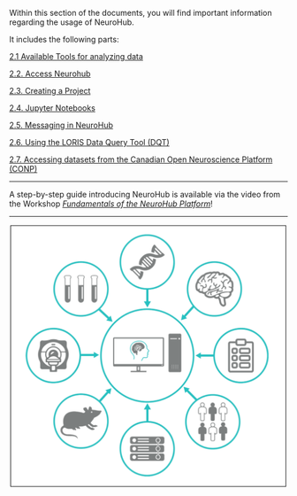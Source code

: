 Within this section of the documents, you will find important information regarding the usage of NeuroHub. 

It includes the following parts:

[2.1 Available Tools for analyzing data](2.1.Available-Tools-for-analyzing-Data)

[2.2. Access Neurohub](2.2.Access-NeuroHub)

[2.3. Creating a Project](2.3.Creating-a-project)

[2.4. Jupyter Notebooks](2.4.Jupyter-Notebooks)

[2.5. Messaging in NeuroHub](2.5.Messaging)

[2.6. Using the LORIS Data Query Tool (DQT)](2.6.Using-the-LORIS-Data-Query-Tool-(DQT))

[2.7. Accessing datasets from the Canadian Open Neuroscience Platform (CONP)](2.7.Accessing-datasets-from-the-Canadian-Open-Neuroscience-Platform-(CONP))


***
A step-by-step guide introducing NeuroHub is available via the video from the Workshop [_Fundamentals of the NeuroHub Platform_](https://neurohub.ca/events-article-5.html)! 
***

![](img/neurohub_cr_ov.png)
